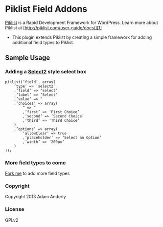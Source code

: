 # Piklist Field Addons

[Piklist][0] is a Rapid Development Framework for WordPress. Learn more about Piklist at [http://piklist.com/user-guide/docs/][1]

- This plugin extends Piklist by creating a simple framework for adding additional field types to Piklist.

## Sample Usage

### Adding a [Select2][2] style select box

    piklist(‘field’, array(
		‘type’ => ‘select2′
		,’field’ => ‘select’
		,’label’ => ‘Select’
		,’value’ => ”
		,’choices’ => array(
			” => ”
			,’first’ => ‘First Choice’
			,’second’ => ‘Second Choice’
			,’third’ => ‘Third Choice’
		)
		,’options’ => array(
			‘allowClear’ => true
			,’placeholder’ => ‘Select an Option’
			,’width’ => ’200px’
		)
	));

### More field types to come

[Fork me][3] to add more field types

### Copyright

Copyright 2013 Adam Anderly

### License

GPLv2

[0]:http://piklist.com
[1]:http://piklist.com/user-guide/docs/
[2]:http://ivaynberg.github.com/select2/
[3]:https://github.com/anderly/piklist-field-addons/fork_select